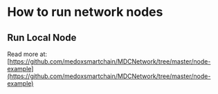 # How to run network nodes

## Run Local Node

Read more at: [https://github.com/medoxsmartchain/MDCNetwork/tree/master/node-example](https://github.com/medoxsmartchain/MDCNetwork/tree/master/node-example)